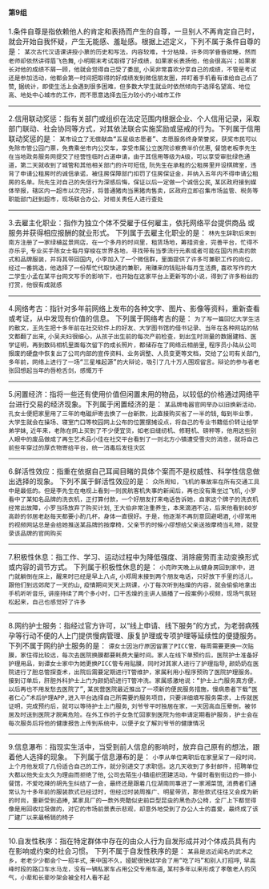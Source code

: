 #### 第9组

1.条件自尊是指依赖他人的肯定和表扬而产生的自尊，一旦别人不再肯定自己时，就会开始自我怀疑，产生无能感、羞耻感。根据上述定义，下列不属于条件自尊的是：
`某次古代汉语课讲授小篆的历史和写法，内容较难，十分枯燥，许多同学昏昏欲睡，然而老师却依然讲得眉飞色舞`,
`小明期末考试取得了好成绩，如果家长表扬他，他会很高兴；如果家长对他的成绩不屑一顾，他就会觉得自己受了委屈`,
`小吴非常喜欢分享自己的成绩，不管是考试还是参加活动，他都会第一时间把取得的好成绩发到微信朋友圈，并盯着手机看有谁给自己点了赞`,
`据统计，即使生活上会遇到很多困难，但多数大学生就业时依然倾向于选择名望高、地位高、地处中心城市的工作，而不愿意选择去压力较小的小城市工作`

------

2.信用联动奖惩：指有关部门或组织在法定范围内根据企业、个人信用记录，采取部门联动、社会协同等方式，对其依法联合实施奖励或惩戒的行为。下列属于信用联动奖惩的是：
`某市设立了无偿献血“五星级志愿者”、志愿服务终身荣誉奖，获奖市民可以免除市管公园门票，免费乘坐市内公交车，享受市属公立医院诊察费半价优惠`,
`餐馆老板李先生在当地政务服务网提交了经营性临时占道申请，由于其信用等级为A级，可以享受审批绿色通道，第二天就收到了城管和其他相关部门的许可短信`,
`阮先生在承租的公租房里开设棋牌室，违背了申请公租房时的诚信承诺，被住房保障部门扣罚了住房保证金，并纳入五年内不得申请公租房的名单。阮先生对自己的失信行为深感后悔，保证以后一定做一个诚信公民`,
`某区政府接到媒体举报，辖区内一超市以次充好，将普通猪肉当黑猪肉售卖，区政府立即召集市场监管、税务等职能部门赶到超市，现场联合办公，对相关责任人进行查处`

------

3.去雇主化职业：指作为独立个体不受雇于任何雇主，依托网络平台提供商品
或服务并获得相应报酬的就业形式。
下列属于去雇主化职业的是：
`林先生辞职后来到南方注册了一家绿植盆景网店，在一个多月的时间里，租赁场地，筹措资金，完善平台，忙得不亦乐乎`,
`专业买手陈女士每月穿梭在世界各地，寻找带有当季流行元素或者可能在国内热卖的款式和品牌服装，并将其带回国内`,
`小李加入了一个微信群，里面提供了许多可兼职工作的岗位，经过一番挑选，他选择了一份帮忙代取快递的兼职，用赚来的钱贴补每月生活费`,
`喜欢写作的大二学生小孟在某平台网文写手的影响下，也开始在这家平台上更新写的小说，得到了许多粉丝的打赏，他很有成就感`

------

4.网络考古：指针对多年前网络上发布的各种文字、图片、影像等资料，重新查看或考证，从中发现有价值的信息。
下列属于网络考古的是：
`为了写一篇回忆大学生活的散文，王先生把十多年前在社交软件上的好友、大学图书馆的借书记录、当年在各种网站的帖文都翻了出来`,
`小吴夫妇很细心，从孩子出生前的每次产前检查，到出生时测量的数据建档、医学证明，再到数码相机里面每次留下的成长照片，都储存在了网络云相册里`,
`程序员小陆从公司报废的硬盘中恢复出了公司内部的宣传资料、业务调整、人员变更等文档，交给了公司有关部门`,
`多年前，网络上进行了一场“三星堆起源”的大辩论，吸引了几十万人围观留言。辩论的参与者老张回想起当年的唇枪舌剑，感慨万千`

------

5.闲置经济：指将一些还有使用价值但闲置未用的物品，以较低的价格通过网络平台进行交易的经济现象。下列属于闲置经济的是：
`某品牌电器官网举办以旧换新活动，孔女士便把家里用了三年的电磁炉寄去换了一台新款，比直接购买省了一半的钱`,
`每到毕业季，大学生就会在操场、寝室门口等校园网上公布的位置摆摊设点，将自己的专业书籍低价转让给学弟学妹`,
`近年来，老陈在网上买到了不少便宜货，如老旧缝纫机、修鞋机、磅秤等，他用这些别人眼中的废品做成了再生艺术品小佳在社交平台看到了一则北方小镇遭受雪灾的消息，就将自己前些年穿过的厚衣物寄给平台，统一消毒后发往灾区`

------

6.鲜活性效应：指重在依据自己耳闻目睹的具体个案而不是权威性、科学性信息做出选择的现象。
下列不属于鲜活性效应的是：
`众所周知，飞机的事故率在所有交通工具中是最低的。但是李先生在电视上看到一则民航客机失事的新闻后，再也没有乘坐过飞机`,
`小罗看中了某知名品牌的洗衣机，正打算付款，一个好朋友打来电话告诉她，自家这个牌子的洗衣机经常出故障，小罗当场放弃了购买计划`,
`王大伯非常注重养生，本来滴酒不沾，后来他看到80岁高龄的邻居老赵每天都要小酌几杯，身体一直很好。于是，他逐渐不再刻意回避喝酒`,
`小缪常用的视频网站总是会给她推送某品牌的按摩椅，父亲节的时候小缪想给父亲送按摩椅当礼物，就登录该品牌的官网购买`

------

7.积极性休息：指工作、学习、运动过程中为降低强度、消除疲劳而主动变换形式或内容的调节方式。
下列属于积极性休息的是：
`小亮昨天晚上从健身房回到家中，进门就躺倒在床上，醒来时已经是早上八点`,
`小郑周末接到两个朋友电话，只好放下手里的活儿，跟他们到远郊爬了一天的山`,
`疫情期间天天上网课，小丁每次听到枯燥的内容，就会偷偷地拿出手机听听音乐`,
`讲座持续了两个多小时，口干舌燥的主讲人插播了一段案例小视频，现场气氛轻松起来，自己也感觉好了许多`

------

8.网约护士服务：指经过官方许可，以“线上申请、线下服务”的方式，为老弱病残孕等行动不便的人上门提供慢病管理、康复护理或专项护理等延续性的便捷服务。
下列不属于网约护士服务的是：
`谭女士因治疗原因留置了PICC管，每周需要更换一次贴膜，家住得比较远，每次去医院换膜都要耗费大量时间。家人在线下单预约后，医院护士准备好护理用品，到谭女士家中为她更换PICC管专用贴膜，同时对其家人进行了护理指导`,
`颜奶奶在医院进行了胆总管探查术，出院后需要定期进行T管维护，家属利用小程序预购了医院护理服务。接到订单后，肝胆外科护士上门为颜奶奶进行T管冲洗。家属感激地说：“护士上门服务真方便，以后再也不用发愁去医院了”`,
`某民营医院最近推出了一项新的便民服务措施，慢病患者下载“医者仁心”术后护理APP,进入平台选择自己所需要的服务项目，只要详细填写服务需求，上传就医证明，完成预约后，就可以等待护士上门服务`,
`刘爷爷平时独居在家，一天因高血压晕倒，被邻居及时送到医院才脱离危险。在外工作的子女急忙回家到医院为他申请定期看护服务，护士会在每次服务后将他的健康报告上传到系统中，以便子女了解刘爷爷的健康情况`

------

9.信息瀑布：指现实生活中，当受到前人信息的影响时，放弃自己原有的想法，跟着他人选择的现象。
下列属于信息瀑布的是：
`小李从单位离职后在家里呆了一段时间，上个月他发现了几份适合自己的工作，就分别递交了求职信。这几天收到了多封邮件，招聘单位大都以他失业太久为理由而拒绝了他`,
`公司去陌生小镇组织团建活动，午餐时看到街边的一排小餐馆，不爱吃辣的胡先生纠结了一会，最终还是跟着几位湖南同事进了一家湘菜馆`,
`消费者们通常认为十多年前的服装款式已经过时，但经过时装周推广、明星带货，那些款式往往又会成为新的时尚，重新受到追捧`,
`某家具厂的一款外壳酷似史前巨型昆虫的黑色办公椅，全厂上下都觉得像是用回收垃圾做的，对它的市场前景表示悲观，却意外地受到了办公人士的喜爱，最终成了该厂建厂以来最畅销的椅子`

------

10.自发性秩序：指在特定群体中存在的由众人行为自发形成并对个体成员具有内在影响或约束的社会习惯。
下列不属于自发性秩序的是：
`某县是远近闻名的武术之乡，老老少少都会个一招半式`,
`来中国不久，娅妮很快就学会了用“吃了吗”和别人打招呼`,
`早高峰时段的路口车水马龙，没有一辆私家车占用公交专用车道`,
`某村多年以来形成了孝敬老人的风气，小辈和长辈吵架会被全村人看不起`